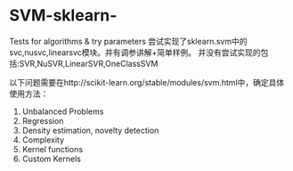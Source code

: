 # SVM-sklearn-
Tests for algorithms &amp; try parameters
尝试实现了sklearn.svm中的svc,nusvc,linearsvc模块。并有调参讲解+简单样例。
并没有尝试实现的包括:SVR,NuSVR,LinearSVR,OneClassSVM

以下问题需要在http://scikit-learn.org/stable/modules/svm.html中，确定具体使用方法：
1. Unbalanced Problems
2. Regression
3. Density estimation, novelty detection
4. Complexity
5. Kernel functions
6. Custom Kernels
